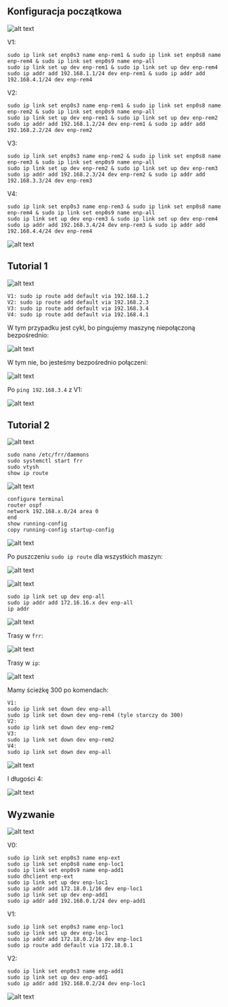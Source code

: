 ## Konfiguracja początkowa

![alt text](image.png)

V1:
```
sudo ip link set enp0s3 name enp-rem1 & sudo ip link set enp0s8 name enp-rem4 & sudo ip link set enp0s9 name enp-all
sudo ip link set up dev enp-rem1 & sudo ip link set up dev enp-rem4
sudo ip addr add 192.168.1.1/24 dev enp-rem1 & sudo ip addr add 192.168.4.1/24 dev enp-rem4
```

V2:
```
sudo ip link set enp0s3 name enp-rem1 & sudo ip link set enp0s8 name enp-rem2 & sudo ip link set enp0s9 name enp-all
sudo ip link set up dev enp-rem1 & sudo ip link set up dev enp-rem2
sudo ip addr add 192.168.1.2/24 dev enp-rem1 & sudo ip addr add 192.168.2.2/24 dev enp-rem2
```

V3:
```
sudo ip link set enp0s3 name enp-rem2 & sudo ip link set enp0s8 name enp-rem3 & sudo ip link set enp0s9 name enp-all
sudo ip link set up dev enp-rem2 & sudo ip link set up dev enp-rem3
sudo ip addr add 192.168.2.3/24 dev enp-rem2 & sudo ip addr add 192.168.3.3/24 dev enp-rem3
```

V4:
```
sudo ip link set enp0s3 name enp-rem3 & sudo ip link set enp0s8 name enp-rem4 & sudo ip link set enp0s9 name enp-all
sudo ip link set up dev enp-rem3 & sudo ip link set up dev enp-rem4
sudo ip addr add 192.168.3.4/24 dev enp-rem3 & sudo ip addr add 192.168.4.4/24 dev enp-rem4
```

![alt text](image-1.png)

## Tutorial 1

![alt text](image-2.png)

```
V1: sudo ip route add default via 192.168.1.2
V2: sudo ip route add default via 192.168.2.3
V3: sudo ip route add default via 192.168.3.4
V4: sudo ip route add default via 192.168.4.1
```

W tym przypadku jest cykl, bo pingujemy maszynę niepołączoną bezpośrednio:

![alt text](image-3.png)

W tym nie, bo jesteśmy bezpośrednio połączeni:

![alt text](image-4.png)

Po `ping 192.168.3.4` z V1:

![alt text](image-5.png)

## Tutorial 2

![alt text](image-6.png)

```
sudo nano /etc/frr/daemons
sudo systemctl start frr
sudo vtysh
show ip route
```

![alt text](image-7.png)

```
configure terminal
router ospf
network 192.168.x.0/24 area 0
end
show running-config
copy running-config startup-config
```

![alt text](image-8.png)

Po puszczeniu `sudo ip route` dla wszystkich maszyn:

![alt text](image-9.png)

![alt text](image-10.png)

```
sudo ip link set up dev enp-all
sudo ip addr add 172.16.16.x dev enp-all
ip addr
```

![alt text](image-11.png)

Trasy w `frr`:

![alt text](image-12.png)

Trasy w `ip`:

![alt text](image-13.png)

Mamy ścieżkę 300 po komendach:

```
V1: 
sudo ip link set down dev enp-all
sudo ip link set down dev enp-rem4 (tyle starczy do 300)
V2:
sudo ip link set down dev enp-rem2
V3: 
sudo ip link set down dev enp-rem2
V4:
sudo ip link set down dev enp-all
```

![alt text](image-14.png)

I długości 4:

![alt text](image-15.png)

## Wyzwanie

![alt text](image-16.png)

V0:
```
sudo ip link set enp0s3 name enp-ext
sudo ip link set enp0s8 name enp-loc1
sudo ip link set enp0s9 name enp-add1
sudo dhclient enp-ext
sudo ip link set up dev enp-loc1
sudo ip addr add 172.18.0.1/16 dev enp-loc1
sudo ip link set up dev enp-add1
sudo ip addr add 192.168.0.1/24 dev enp-add1
```

V1:
```
sudo ip link set enp0s3 name enp-loc1
sudo ip link set up dev enp-loc1
sudo ip addr add 172.18.0.2/16 dev enp-loc1
sudo ip route add default via 172.18.0.1
```

V2:
```
sudo ip link set enp0s3 name enp-add1
sudo ip link set up dev enp-add1
sudo ip addr add 192.168.0.2/24 dev enp-loc1
```

![alt text](image-17.png)
